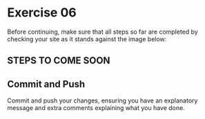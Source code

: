 # Exercise 06

Before continuing, make sure that all steps so far are completed by checking your site as it stands against the image below:

## STEPS TO COME SOON


## Commit and Push

Commit and push your changes, ensuring you have an explanatory message and extra comments explaining what you have done.

